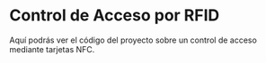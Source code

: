 # Control de Acceso por RFID
Aquí podrás ver el código del proyecto sobre un control de acceso mediante tarjetas NFC.
